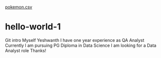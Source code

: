 [pokemon.csv](https://github.com/Sri-Yeshwanth/hello-world-1/files/7782764/pokemon.csv)
# hello-world-1
Git intro
Myself Yeshwanth
I have one year experience as QA Analyst
Currently I am pursuing PG Diploma in Data Science
I am looking for a Data Analyst role
Thanks!
